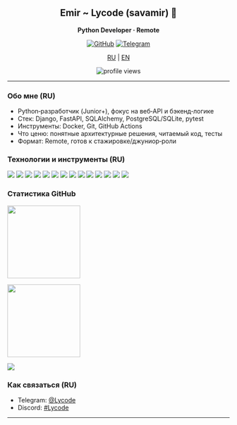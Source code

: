 
<h2 align="center">Emir ~ Lycode (savamir) 👋</h2>
<p align="center"><b>Python Developer · Remote</b></p>

<p align="center">
  <a href="https://github.com/savamir"><img src="https://img.shields.io/badge/GitHub-@savamir-181717?logo=github" alt="GitHub"/></a>
  <a href="https://t.me/Lycode"><img src="https://img.shields.io/badge/Telegram-@Lycode-26A5E4?logo=telegram&logoColor=white" alt="Telegram"/></a>
</p>

<p align="center">
  <a href="#ru">RU</a> | <a href="#en">EN</a>
</p>

<p align="center">
  <img src="https://komarev.com/ghpvc/?username=savamir&style=flat&color=blue" alt="profile views"/>
</p>

---

<a id="ru"></a>

### Обо мне (RU)

- Python‑разработчик (Junior+), фокус на веб‑API и бэкенд‑логике
- Стек: Django, FastAPI, SQLAlchemy, PostgreSQL/SQLite, pytest
- Инструменты: Docker, Git, GitHub Actions
- Что ценю: понятные архитектурные решения, читаемый код, тесты
- Формат: Remote, готов к стажировке/джуниор‑роли

### Технологии и инструменты (RU)

<p>
  <img src="https://img.shields.io/badge/Python-3776AB?logo=python&logoColor=white"/>
  <img src="https://img.shields.io/badge/Django-092E20?logo=django&logoColor=white"/>
  <img src="https://img.shields.io/badge/FastAPI-009688?logo=fastapi&logoColor=white"/>
  <img src="https://img.shields.io/badge/Flask-000000?logo=flask&logoColor=white"/>
  <img src="https://img.shields.io/badge/Pydantic-E92063?logo=pydantic&logoColor=white"/>
  <img src="https://img.shields.io/badge/SQLAlchemy-D71F00?logo=python&logoColor=white"/>
  <img src="https://img.shields.io/badge/PostgreSQL-4169E1?logo=postgresql&logoColor=white"/>
  <img src="https://img.shields.io/badge/SQLite-003B57?logo=sqlite&logoColor=white"/>
  <img src="https://img.shields.io/badge/Redis-DC382D?logo=redis&logoColor=white"/>
  <img src="https://img.shields.io/badge/Pytest-0A9EDC?logo=pytest&logoColor=white"/>
  <img src="https://img.shields.io/badge/Poetry-60A5FA?logo=poetry&logoColor=white"/>
  <img src="https://img.shields.io/badge/Docker-2496ED?logo=docker&logoColor=white"/>
  <img src="https://img.shields.io/badge/Git-F05032?logo=git&logoColor=white"/>
  <img src="https://img.shields.io/badge/GitHub_Actions-2088FF?logo=github-actions&logoColor=white"/>
</p>

### Статистика GitHub

<p>
  <img src="https://github-readme-stats.vercel.app/api?username=savamir&show_icons=true&theme=transparent&include_all_commits=true&count_private=true" height="165"/>
</p>

<p>
  <img src="https://streak-stats.demolab.com?user=savamir&theme=transparent" height="165"/>
</p>

<p>
  <img src="https://github-profile-trophy.vercel.app/?username=savamir&theme=algolia&no-bg=true&no-frame=true&row=1&column=7" />
</p>

### Как связаться (RU)

- Telegram: [@Lycode](https://t.me/Lycode)
- Discord: [#Lycode](https://discordapp.com/users/lycode)

---
